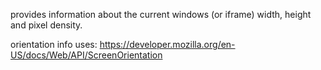 provides information about the current windows (or iframe) width, height and pixel density.

orientation info uses: https://developer.mozilla.org/en-US/docs/Web/API/ScreenOrientation